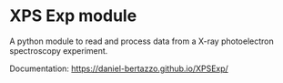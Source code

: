 # XPS Exp module
A python module to read and process data from a X-ray photoelectron spectroscopy experiment.

Documentation: https://daniel-bertazzo.github.io/XPSExp/